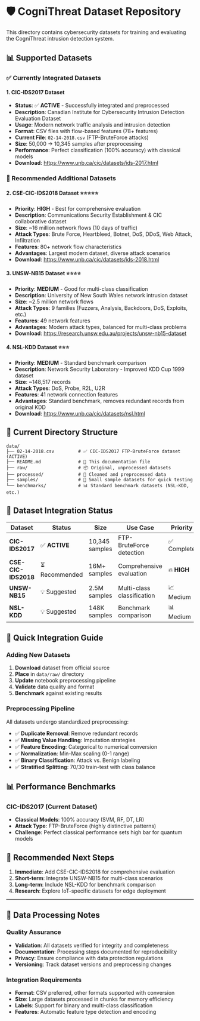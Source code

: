 # 🛡️ CogniThreat Dataset Repository

This directory contains cybersecurity datasets for training and evaluating the CogniThreat intrusion detection system.

## 📊 Supported Datasets

### ✅ Currently Integrated Datasets

#### 1. CIC-IDS2017 Dataset
- **Status**: ✅ **ACTIVE** - Successfully integrated and preprocessed
- **Description**: Canadian Institute for Cybersecurity Intrusion Detection Evaluation Dataset
- **Usage**: Modern network traffic analysis and intrusion detection
- **Format**: CSV files with flow-based features (78+ features)
- **Current File**: `02-14-2018.csv` (FTP-BruteForce attacks)
- **Size**: 50,000 → 10,345 samples after preprocessing
- **Performance**: Perfect classification (100% accuracy) with classical models
- **Download**: https://www.unb.ca/cic/datasets/ids-2017.html

### 🎯 Recommended Additional Datasets

#### 2. CSE-CIC-IDS2018 Dataset ⭐⭐⭐⭐⭐
- **Priority**: **HIGH** - Best for comprehensive evaluation
- **Description**: Communications Security Establishment & CIC collaborative dataset
- **Size**: ~16 million network flows (10 days of traffic)
- **Attack Types**: Brute Force, Heartbleed, Botnet, DoS, DDoS, Web Attack, Infiltration
- **Features**: 80+ network flow characteristics
- **Advantages**: Largest modern dataset, diverse attack scenarios
- **Download**: https://www.unb.ca/cic/datasets/ids-2018.html

#### 3. UNSW-NB15 Dataset ⭐⭐⭐⭐
- **Priority**: **MEDIUM** - Good for multi-class classification
- **Description**: University of New South Wales network intrusion dataset
- **Size**: ~2.5 million network flows
- **Attack Types**: 9 families (Fuzzers, Analysis, Backdoors, DoS, Exploits, etc.)
- **Features**: 49 network features
- **Advantages**: Modern attack types, balanced for multi-class problems
- **Download**: https://research.unsw.edu.au/projects/unsw-nb15-dataset

#### 4. NSL-KDD Dataset ⭐⭐⭐
- **Priority**: **MEDIUM** - Standard benchmark comparison
- **Description**: Network Security Laboratory - Improved KDD Cup 1999 dataset
- **Size**: ~148,517 records
- **Attack Types**: DoS, Probe, R2L, U2R
- **Features**: 41 network connection features
- **Advantages**: Standard benchmark, removes redundant records from original KDD
- **Download**: https://www.unb.ca/cic/datasets/nsl.html

## 📁 Current Directory Structure

```
data/
├── 02-14-2018.csv         # ✅ CIC-IDS2017 FTP-BruteForce dataset (ACTIVE)
├── README.md              # 📖 This documentation file
├── raw/                   # 📦 Original, unprocessed datasets
├── processed/             # 🔧 Cleaned and preprocessed data
├── samples/               # 🧪 Small sample datasets for quick testing
└── benchmarks/            # 📊 Standard benchmark datasets (NSL-KDD, etc.)
```

## 🔧 Dataset Integration Status

| Dataset | Status | Size | Use Case | Priority |
|---------|--------|------|----------|----------|
| **CIC-IDS2017** | ✅ **ACTIVE** | 10,345 samples | FTP-BruteForce detection | ✅ Complete |
| **CSE-CIC-IDS2018** | ⏳ Recommended | 16M+ samples | Comprehensive evaluation | 🔥 **HIGH** |
| **UNSW-NB15** | 💡 Suggested | 2.5M samples | Multi-class classification | 📈 Medium |
| **NSL-KDD** | 💡 Suggested | 148K samples | Benchmark comparison | 📊 Medium |

## 🚀 Quick Integration Guide

### Adding New Datasets

1. **Download** dataset from official source
2. **Place** in `data/raw/` directory
3. **Update** notebook preprocessing pipeline
4. **Validate** data quality and format
5. **Benchmark** against existing results

### Preprocessing Pipeline

All datasets undergo standardized preprocessing:
- ✅ **Duplicate Removal**: Remove redundant records
- ✅ **Missing Value Handling**: Imputation strategies
- ✅ **Feature Encoding**: Categorical to numerical conversion
- ✅ **Normalization**: Min-Max scaling (0-1 range)
- ✅ **Binary Classification**: Attack vs. Benign labeling
- ✅ **Stratified Splitting**: 70/30 train-test with class balance

## 📊 Performance Benchmarks

### CIC-IDS2017 (Current Dataset)
- **Classical Models**: 100% accuracy (SVM, RF, DT, LR)
- **Attack Type**: FTP-BruteForce (highly distinctive patterns)
- **Challenge**: Perfect classical performance sets high bar for quantum models

## 🎯 Recommended Next Steps

1. **Immediate**: Add CSE-CIC-IDS2018 for comprehensive evaluation
2. **Short-term**: Integrate UNSW-NB15 for multi-class scenarios  
3. **Long-term**: Include NSL-KDD for benchmark comparison
4. **Research**: Explore IoT-specific datasets for edge deployment

---

## 📝 Data Processing Notes

### Quality Assurance
- **Validation**: All datasets verified for integrity and completeness
- **Documentation**: Processing steps documented for reproducibility
- **Privacy**: Ensure compliance with data protection regulations
- **Versioning**: Track dataset versions and preprocessing changes

### Integration Requirements
- **Format**: CSV preferred, other formats supported with conversion
- **Size**: Large datasets processed in chunks for memory efficiency
- **Labels**: Support for binary and multi-class classification
- **Features**: Automatic feature type detection and encoding
